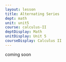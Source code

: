 ```yaml
---
layout: lesson
title: Alternating Series
dept: math
unit: unit5
course: calculus-II
deptDisplay: Math
unitDisplay: Unit 5
courseDisplay: Calculus II
---
```


coming soon


